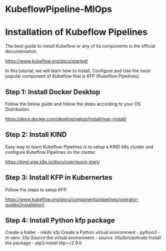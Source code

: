 # KubeflowPipeline-MlOps
# Installation of Kubeflow Pipelines

The best guide to install Kubeflow or any of its components is the official documentation.

https://www.kubeflow.org/docs/started/

In this tutorial, we will learn how to Install, Configure and Use the most popular component of Kubeflow that is KFP (Kubeflow Pipelines).

## Step 1: Install Docker Desktop 

Follow the below guide and follow the steps according to your OS Distribution.

https://docs.docker.com/desktop/setup/install/mac-install/

## Step 2: Install KIND

Easy way to learn Kubeflow Pipelines is to setup a KIND k8s cluster and configure Kubeflow Pipelines on the cluster.

https://kind.sigs.k8s.io/docs/user/quick-start/

## Step 3: Install KFP in Kubernertes

Follow the steps to setup KFP.

https://www.kubeflow.org/docs/components/pipelines/operator-guides/installation/

## Step 4: Install Python kfp package

Create a folder - mkdir kfp
Create a Python virtual environment - python3 -m venv .kfp
Source the virtual environment - source .kfp/bin/activate
Install the package - pip3 install kfp==2.9.0
